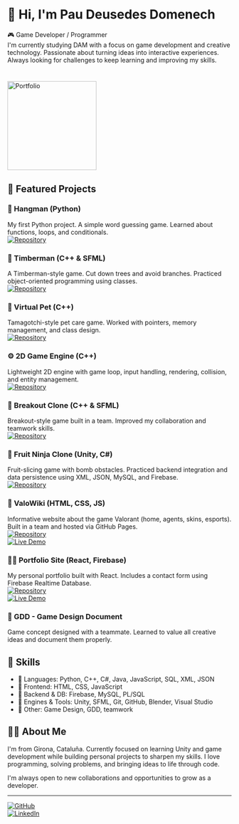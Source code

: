 # 👋 Hi, I'm Pau Deusedes Domenech

🎮 Game Developer / Programmer  
I'm currently studying DAM with a focus on game development and creative technology. Passionate about turning ideas into interactive experiences. Always looking for challenges to keep learning and improving my skills.

# <a href="https://portfolio-2e91d.web.app/">
  <img src="https://img.shields.io/badge/Visit%20%20My%20Porfolio%20-8A2BE2" alt="Portfolio" width="200" />
</a>

## 🚀 Featured Projects

### 🐍 Hangman (Python)  
My first Python project. A simple word guessing game. Learned about functions, loops, and conditionals.  
[![Repository](https://img.shields.io/badge/Repo-Hangman-blue)](https://github.com/Itsdeusi06/GitHub-Codedex/tree/main/PROJECT)

### 🌲 Timberman (C++ & SFML)  
A Timberman-style game. Cut down trees and avoid branches. Practiced object-oriented programming using classes.  
[![Repository](https://img.shields.io/badge/Repo-Timberman-blue)](https://github.com/Itsdeusi06/CPP/tree/main/Timber)

### 🐾 Virtual Pet (C++)  
Tamagotchi-style pet care game. Worked with pointers, memory management, and class design.  
[![Repository](https://img.shields.io/badge/Repo-VirtualPet-blue)](https://github.com/Itsdeusi06/CPP/tree/main/mascota)

### ⚙️ 2D Game Engine (C++)  
Lightweight 2D engine with game loop, input handling, rendering, collision, and entity management.  
[![Repository](https://img.shields.io/badge/Repo-2DGameEngine-blue)](https://github.com/Itsdeusi06/CPP/tree/main/Motor)

### 🧱 Breakout Clone (C++ & SFML)  
Breakout-style game built in a team. Improved my collaboration and teamwork skills.  
[![Repository](https://img.shields.io/badge/Repo-Breakout-blue)](https://github.com/Itsdeusi06/CPP/tree/main/Fronto_game)

### 🍉 Fruit Ninja Clone (Unity, C#)  
Fruit-slicing game with bomb obstacles. Practiced backend integration and data persistence using XML, JSON, MySQL, and Firebase.  
[![Repository](https://img.shields.io/badge/Repo-FruitNinja-blue)](https://github.com/Itsdeusi06/Unity/blob/main/fruitNinja.unitypackage)

### 📘 ValoWiki (HTML, CSS, JS)  
Informative website about the game Valorant (home, agents, skins, esports). Built in a team and hosted via GitHub Pages.  
[![Repository](https://img.shields.io/badge/Repo-ValoWiki-blue)](https://github.com/Itsdeusi06/ValoWiki)  
[![Live Demo](https://img.shields.io/badge/Live-Demo-green)](https://itsdeusi06.github.io/ValoWiki/)

### 🧑‍💻 Portfolio Site (React, Firebase)  
My personal portfolio built with React. Includes a contact form using Firebase Realtime Database.  
[![Repository](https://img.shields.io/badge/Repo-Portfolio-blue)](https://github.com/Itsdeusi06/MyWeb)  
[![Live Demo](https://img.shields.io/badge/Live-Demo-green)](https://portfolio-2e91d.web.app/)  

### 📄 GDD - Game Design Document  
Game concept designed with a teammate. Learned to value all creative ideas and document them properly.

## 🧠 Skills

- 🔹 Languages: Python, C++, C#, Java, JavaScript, SQL, XML, JSON  
- 🔹 Frontend: HTML, CSS, JavaScript  
- 🔹 Backend & DB: Firebase, MySQL, PL/SQL  
- 🔹 Engines & Tools: Unity, SFML, Git, GitHub, Blender, Visual Studio  
- 🔹 Other: Game Design, GDD, teamwork  

## 🙋‍♂️ About Me

I'm from Girona, Cataluña. Currently focused on learning Unity and game development while building personal projects to sharpen my skills. I love programming, solving problems, and bringing ideas to life through code.

I'm always open to new collaborations and opportunities to grow as a developer.

---

[![GitHub](https://img.shields.io/badge/GitHub-181717?style=for-the-badge&logo=github&logoColor=white)](https://github.com/Itsdeusi06)  
[![LinkedIn](https://img.shields.io/badge/LinkedIn-0077B5?style=for-the-badge&logo=linkedin&logoColor=white)](https://linkedin.com/in/yourprofile)
